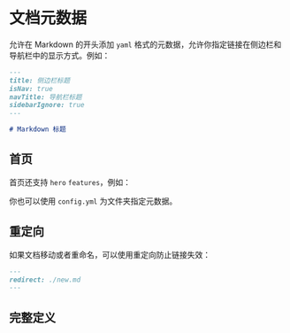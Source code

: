 # 文档元数据

允许在 Markdown 的开头添加 `yaml` 格式的元数据，允许你指定链接在侧边栏和导航栏中的显示方式。例如：

```md
---
title: 侧边栏标题
isNav: true
navTitle: 导航栏标题
sidebarIgnore: true
---

# Markdown 标题
```

## 首页

首页还支持 `hero` `features`，例如：

<gbp-raw src="docs/en/README.md" range="-19"></gbp-raw>

你也可以使用 `config.yml` 为文件夹指定元数据。

## 重定向

如果文档移动或者重命名，可以使用重定向防止链接失效：

```md
---
redirect: ./new.md
---
```

## 完整定义

<gbp-raw src="src/common/frontmatter.ts"></gbp-raw>
